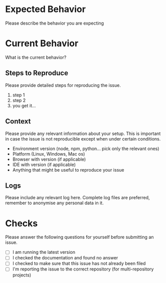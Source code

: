 # Expected Behavior

Please describe the behavior you are expecting

# Current Behavior

What is the current behavior?

## Steps to Reproduce

Please provide detailed steps for reproducing the issue.

1. step 1
2. step 2
3. you get it...

## Context

Please provide any relevant information about your setup. This is important in case the issue is not reproducible except when under certain conditions.

* Environment version (node, npm, python... pick only the relevant ones)
* Platform (Linux, Windows, Mac os)
* Browser with version (if applicable)
* IDE with version (if applicable)
* Anything that might be useful to reproduce your issue

## Logs

Please include any relevant log here. Complete log files are preferred, remember to anonymise any personal data in it.

# Checks

Please answer the following questions for yourself before submitting an issue.

- [ ] I am running the latest version
- [ ] I checked the documentation and found no answer
- [ ] I checked to make sure that this issue has not already been filed
- [ ] I'm reporting the issue to the correct repository (for multi-repository projects)